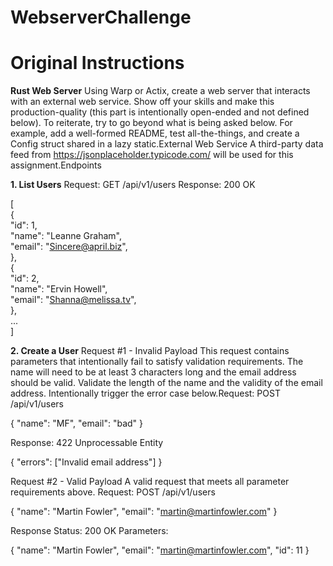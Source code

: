 # WebserverChallenge



# Original Instructions
**Rust Web Server**
Using Warp or Actix, create a web server that interacts with an external web service.  Show off your skills and make this production-quality (this part is intentionally open-ended and not defined below).  To reiterate, try to go beyond what is being asked below.  For example, add a well-formed README, test all-the-things, and create a Config struct shared in a lazy static.External Web Service
A third-party data feed from https://jsonplaceholder.typicode.com/ will be used for this assignment.Endpoints


**1. List Users**
Request: GET /api/v1/users
Response: 200 OK

[\
  {\
    "id": 1,\
    "name": "Leanne Graham",\
    "email": "Sincere@april.biz",\
  },\
  {\
    "id": 2,\
    "name": "Ervin Howell",\
    "email": "Shanna@melissa.tv",\
  },\
  ...\
]

**2. Create a User**
Request #1 - Invalid Payload
This request contains parameters that intentionally fail to satisfy validation requirements.
The name will need to be at least 3 characters long and the email address should be valid.
Validate the length of the name and the validity of the email address.
Intentionally trigger the error case below.Request: POST /api/v1/users

{ "name": "MF", "email": "bad" }

Response: 422 Unprocessable Entity

{ "errors": ["Invalid email address"] }

Request #2 - Valid Payload
A valid request that meets all parameter requirements above.
Request: POST /api/v1/users

{ "name": "Martin Fowler", "email": "martin@martinfowler.com" }

Response Status: 200 OK Parameters:

{ "name": "Martin Fowler", "email": "martin@martinfowler.com", "id": 11 }
